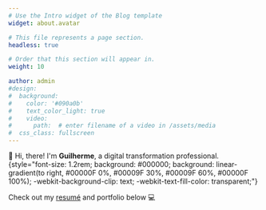 ```yaml
---
# Use the Intro widget of the Blog template
widget: about.avatar

# This file represents a page section.
headless: true

# Order that this section will appear in.
weight: 10

author: admin
#design:
#  background:
#    color: '#090a0b'
#    text_color_light: true
#    video:
#      path:  # enter filename of a video in /assets/media
#  css_class: fullscreen
---
```



👋 Hi, there! I'm **Guilherme**, a digital transformation professional.
{style="font-size: 1.2rem; background: #000000; background: linear-gradient(to right, #00000F 0%, #00009F 30%, #00009F 60%, #00000F 100%); -webkit-background-clip: text; -webkit-text-fill-color: transparent;"}

Check out my [resumé](/about/) and portfolio below 💻